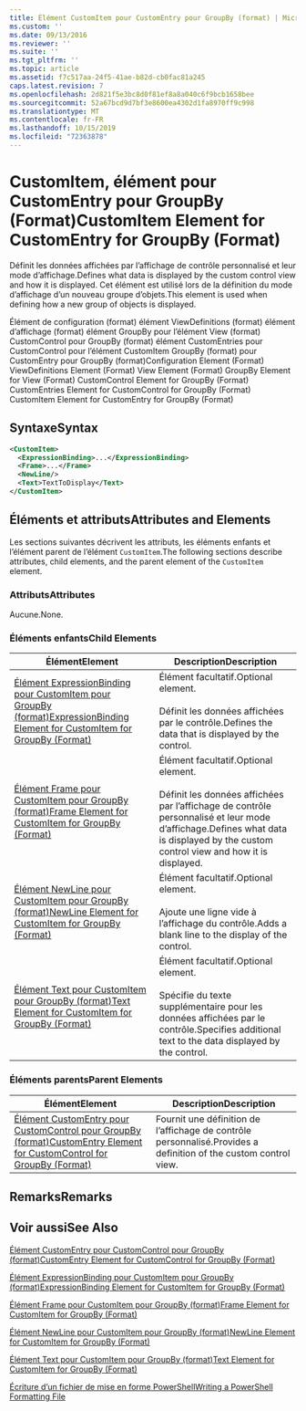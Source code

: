 ```yaml
---
title: Élément CustomItem pour CustomEntry pour GroupBy (format) | Microsoft Docs
ms.custom: ''
ms.date: 09/13/2016
ms.reviewer: ''
ms.suite: ''
ms.tgt_pltfrm: ''
ms.topic: article
ms.assetid: f7c517aa-24f5-41ae-b82d-cb0fac81a245
caps.latest.revision: 7
ms.openlocfilehash: 2d821f5e3bc8d0f81ef8a8a040c6f9bcb1658bee
ms.sourcegitcommit: 52a67bcd9d7bf3e8600ea4302d1fa8970ff9c998
ms.translationtype: MT
ms.contentlocale: fr-FR
ms.lasthandoff: 10/15/2019
ms.locfileid: "72363878"
---
```

# <a name="customitem-element-for-customentry-for-groupby-format"></a><span data-ttu-id="2ba0f-102">CustomItem, élément pour CustomEntry pour GroupBy (Format)</span><span class="sxs-lookup"><span data-stu-id="2ba0f-102">CustomItem Element for CustomEntry for GroupBy (Format)</span></span>

<span data-ttu-id="2ba0f-103">Définit les données affichées par l’affichage de contrôle personnalisé et leur mode d’affichage.</span><span class="sxs-lookup"><span data-stu-id="2ba0f-103">Defines what data is displayed by the custom control view and how it is displayed.</span></span> <span data-ttu-id="2ba0f-104">Cet élément est utilisé lors de la définition du mode d’affichage d’un nouveau groupe d’objets.</span><span class="sxs-lookup"><span data-stu-id="2ba0f-104">This element is used when defining how a new group of objects is displayed.</span></span>

<span data-ttu-id="2ba0f-105">Élément de configuration (format) élément ViewDefinitions (format) élément d’affichage (format) élément GroupBy pour l’élément View (format) CustomControl pour GroupBy (format) élément CustomEntries pour CustomControl pour l’élément CustomItem GroupBy (format) pour CustomEntry pour GroupBy (format)</span><span class="sxs-lookup"><span data-stu-id="2ba0f-105">Configuration Element (Format) ViewDefinitions Element (Format) View Element (Format) GroupBy Element for View (Format) CustomControl Element for GroupBy (Format) CustomEntries Element for CustomControl for GroupBy (Format) CustomItem Element for CustomEntry for GroupBy (Format)</span></span>

## <a name="syntax"></a><span data-ttu-id="2ba0f-106">Syntaxe</span><span class="sxs-lookup"><span data-stu-id="2ba0f-106">Syntax</span></span>

```xml
<CustomItem>
  <ExpressionBinding>...</ExpressionBinding>
  <Frame>...</Frame>
  <NewLine/>
  <Text>TextToDisplay</Text>
</CustomItem>
```

## <a name="attributes-and-elements"></a><span data-ttu-id="2ba0f-107">Éléments et attributs</span><span class="sxs-lookup"><span data-stu-id="2ba0f-107">Attributes and Elements</span></span>

<span data-ttu-id="2ba0f-108">Les sections suivantes décrivent les attributs, les éléments enfants et l’élément parent de l’élément `CustomItem`.</span><span class="sxs-lookup"><span data-stu-id="2ba0f-108">The following sections describe attributes, child elements, and the parent element of the `CustomItem` element.</span></span>

### <a name="attributes"></a><span data-ttu-id="2ba0f-109">Attributs</span><span class="sxs-lookup"><span data-stu-id="2ba0f-109">Attributes</span></span>

<span data-ttu-id="2ba0f-110">Aucune.</span><span class="sxs-lookup"><span data-stu-id="2ba0f-110">None.</span></span>

### <a name="child-elements"></a><span data-ttu-id="2ba0f-111">Éléments enfants</span><span class="sxs-lookup"><span data-stu-id="2ba0f-111">Child Elements</span></span>

|<span data-ttu-id="2ba0f-112">Élément</span><span class="sxs-lookup"><span data-stu-id="2ba0f-112">Element</span></span>|<span data-ttu-id="2ba0f-113">Description</span><span class="sxs-lookup"><span data-stu-id="2ba0f-113">Description</span></span>|
|-------------|-----------------|
|[<span data-ttu-id="2ba0f-114">Élément ExpressionBinding pour CustomItem pour GroupBy (format)</span><span class="sxs-lookup"><span data-stu-id="2ba0f-114">ExpressionBinding Element for CustomItem for GroupBy (Format)</span></span>](./expressionbinding-element-for-customitem-for-groupby-format.md)|<span data-ttu-id="2ba0f-115">Élément facultatif.</span><span class="sxs-lookup"><span data-stu-id="2ba0f-115">Optional element.</span></span><br /><br /> <span data-ttu-id="2ba0f-116">Définit les données affichées par le contrôle.</span><span class="sxs-lookup"><span data-stu-id="2ba0f-116">Defines the data that is displayed by the control.</span></span>|
|[<span data-ttu-id="2ba0f-117">Élément Frame pour CustomItem pour GroupBy (format)</span><span class="sxs-lookup"><span data-stu-id="2ba0f-117">Frame Element for CustomItem for GroupBy (Format)</span></span>](./frame-element-for-customitem-for-groupby-format.md)|<span data-ttu-id="2ba0f-118">Élément facultatif.</span><span class="sxs-lookup"><span data-stu-id="2ba0f-118">Optional element.</span></span><br /><br /> <span data-ttu-id="2ba0f-119">Définit les données affichées par l’affichage de contrôle personnalisé et leur mode d’affichage.</span><span class="sxs-lookup"><span data-stu-id="2ba0f-119">Defines what data is displayed by the custom control view and how it is displayed.</span></span>|
|[<span data-ttu-id="2ba0f-120">Élément NewLine pour CustomItem pour GroupBy (format)</span><span class="sxs-lookup"><span data-stu-id="2ba0f-120">NewLine Element for CustomItem for GroupBy (Format)</span></span>](./newline-element-for-customitem-for-groupby-format.md)|<span data-ttu-id="2ba0f-121">Élément facultatif.</span><span class="sxs-lookup"><span data-stu-id="2ba0f-121">Optional element.</span></span><br /><br /> <span data-ttu-id="2ba0f-122">Ajoute une ligne vide à l’affichage du contrôle.</span><span class="sxs-lookup"><span data-stu-id="2ba0f-122">Adds a blank line to the display of the control.</span></span>|
|[<span data-ttu-id="2ba0f-123">Élément Text pour CustomItem pour GroupBy (format)</span><span class="sxs-lookup"><span data-stu-id="2ba0f-123">Text Element for CustomItem for GroupBy (Format)</span></span>](./text-element-for-customitem-for-groupby-format.md)|<span data-ttu-id="2ba0f-124">Élément facultatif.</span><span class="sxs-lookup"><span data-stu-id="2ba0f-124">Optional element.</span></span><br /><br /> <span data-ttu-id="2ba0f-125">Spécifie du texte supplémentaire pour les données affichées par le contrôle.</span><span class="sxs-lookup"><span data-stu-id="2ba0f-125">Specifies additional text to the data displayed by the control.</span></span>|

### <a name="parent-elements"></a><span data-ttu-id="2ba0f-126">Éléments parents</span><span class="sxs-lookup"><span data-stu-id="2ba0f-126">Parent Elements</span></span>

|<span data-ttu-id="2ba0f-127">Élément</span><span class="sxs-lookup"><span data-stu-id="2ba0f-127">Element</span></span>|<span data-ttu-id="2ba0f-128">Description</span><span class="sxs-lookup"><span data-stu-id="2ba0f-128">Description</span></span>|
|-------------|-----------------|
|[<span data-ttu-id="2ba0f-129">Élément CustomEntry pour CustomControl pour GroupBy (format)</span><span class="sxs-lookup"><span data-stu-id="2ba0f-129">CustomEntry Element for CustomControl for GroupBy (Format)</span></span>](./customentry-element-for-customcontrol-for-groupby-format.md)|<span data-ttu-id="2ba0f-130">Fournit une définition de l’affichage de contrôle personnalisé.</span><span class="sxs-lookup"><span data-stu-id="2ba0f-130">Provides a definition of the custom control view.</span></span>|

## <a name="remarks"></a><span data-ttu-id="2ba0f-131">Remarks</span><span class="sxs-lookup"><span data-stu-id="2ba0f-131">Remarks</span></span>

## <a name="see-also"></a><span data-ttu-id="2ba0f-132">Voir aussi</span><span class="sxs-lookup"><span data-stu-id="2ba0f-132">See Also</span></span>

[<span data-ttu-id="2ba0f-133">Élément CustomEntry pour CustomControl pour GroupBy (format)</span><span class="sxs-lookup"><span data-stu-id="2ba0f-133">CustomEntry Element for CustomControl for GroupBy (Format)</span></span>](./customentry-element-for-customcontrol-for-groupby-format.md)

[<span data-ttu-id="2ba0f-134">Élément ExpressionBinding pour CustomItem pour GroupBy (format)</span><span class="sxs-lookup"><span data-stu-id="2ba0f-134">ExpressionBinding Element for CustomItem for GroupBy (Format)</span></span>](./expressionbinding-element-for-customitem-for-groupby-format.md)

[<span data-ttu-id="2ba0f-135">Élément Frame pour CustomItem pour GroupBy (format)</span><span class="sxs-lookup"><span data-stu-id="2ba0f-135">Frame Element for CustomItem for GroupBy (Format)</span></span>](./frame-element-for-customitem-for-groupby-format.md)

[<span data-ttu-id="2ba0f-136">Élément NewLine pour CustomItem pour GroupBy (format)</span><span class="sxs-lookup"><span data-stu-id="2ba0f-136">NewLine Element for CustomItem for GroupBy (Format)</span></span>](./newline-element-for-customitem-for-groupby-format.md)

[<span data-ttu-id="2ba0f-137">Élément Text pour CustomItem pour GroupBy (format)</span><span class="sxs-lookup"><span data-stu-id="2ba0f-137">Text Element for CustomItem for GroupBy (Format)</span></span>](./text-element-for-customitem-for-groupby-format.md)

[<span data-ttu-id="2ba0f-138">Écriture d’un fichier de mise en forme PowerShell</span><span class="sxs-lookup"><span data-stu-id="2ba0f-138">Writing a PowerShell Formatting File</span></span>](./writing-a-powershell-formatting-file.md)
